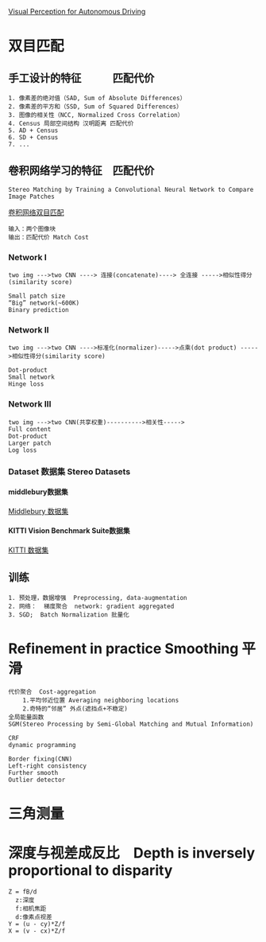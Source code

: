 [Visual Perception for Autonomous Driving](http://www.cs.toronto.edu/~urtasun/courses/CSC2541/CSC2541_Winter16.html)
# 双目匹配
## 手工设计的特征　　　匹配代价 　
    1. 像素差的绝对值（SAD, Sum of Absolute Differences） 
    2. 像素差的平方和（SSD, Sum of Squared Differences）
    3. 图像的相关性（NCC, Normalized Cross Correlation） 
    4. Census 局部空间结构 汉明距离 匹配代价 
    5. AD + Census
    6. SD + Census
    7. ...
## 卷积网络学习的特征　匹配代价
    Stereo Matching by Training a Convolutional Neural Network to Compare Image Patches 
[卷积网络双目匹配 ](https://github.com/jzbontar/mc-cnn)

    输入：两个图像块
    输出：匹配代价 Match Cost
### Network I
    two img --->two CNN ----> 连接(concatenate)----> 全连接 ----->相似性得分(similarity score)
    
    Small patch size 
    “Big” network(~600K) 
    Binary prediction
### Network II
    two img --->two CNN ---->标准化(normalizer)----->点乘(dot product) ----->相似性得分(similarity score)
    
    Dot-product 
    Small network
    Hinge loss
### Network III
    two img --->two CNN(共享权重)---------->相关性----->
    Full content 
    Dot-product 
    Larger patch 
    Log loss
### Dataset 数据集 Stereo Datasets
#### middlebury数据集
[Middlebury 数据集](http://vision.middlebury.edu/stereo/data/)
####  KITTI Vision Benchmark Suite数据集
[KITTI 数据集](http://www.cvlibs.net/datasets/kitti/eval_scene_flow.php?benchmark=stereo)

## 训练
    1. 预处理，数据增强  Preprocessing, data-augmentation
    2. 网络：  梯度聚合  network: gradient aggregated 
    3. SGD;  Batch Normalization 批量化 


# Refinement in practice Smoothing 平滑
    代价聚合  Cost-aggregation 
        1.平均邻近位置 Averaging neighboring locations
        2.奇特的“邻居” 外点(遮挡点+不稳定)
    全局能量函数
    SGM(Stereo Processing by Semi-Global Matching and Mutual Information) 

    CRF  
    dynamic programming

    Border fixing(CNN) 
    Left-right consistency 
    Further smooth 
    Outlier detector

# 三角测量
# 深度与视差成反比　Depth is inversely　proportional to disparity
    Z = fB/d 
      z:深度
      f:相机焦距
      d:像素点视差
    Y = (u - cy)*Z/f
    X = (v - cx)*Z/f
